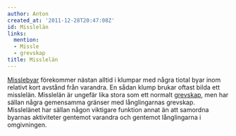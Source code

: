 ```yaml
---
author: Anton
created_at: '2011-12-28T20:47:08Z'
id: Misslelän
links:
  mention:
  - Missle
  - grevskap
title: Misslelän
---
```


[Misslebyar] förekommer nästan alltid i klumpar med några tiotal byar inom relativt kort avstånd
från varandra. En sådan klump brukar oftast bilda ett misslelän. Misslelän är ungefär lika stora som
ett normalt [grevskap], men har sällan några gemensamma gränser med långlingarnas grevskap.
Misslelänet har sällan någon viktigare funktion annat än att samordna byarnas aktiviteter gentemot
varandra och gentemot långlingarna i omgivningen.

  [Misslebyar]: Missle
  [grevskap]: grevskap
